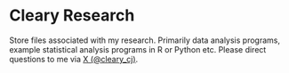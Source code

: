 # **Cleary Research**
 Store files associated with my research. Primarily data analysis programs, example statistical analysis programs in R or Python etc. 
 Please direct questions to me via [X (@cleary_cj)](https://x.com/cleary_cj?mx=2).
